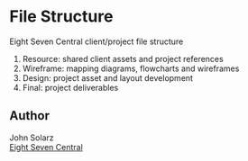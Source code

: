 File Structure
==============

Eight Seven Central client/project file structure

1. Resource: shared client assets and project references
2. Wireframe: mapping diagrams, flowcharts and wireframes
3. Design: project asset and layout development
4. Final: project deliverables

Author
------

John Solarz<br>
[Eight Seven Central](http://eightsevencentral.com)
